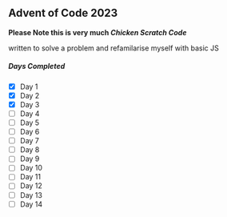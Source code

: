 ## Advent of Code 2023

**Please Note this is very much _Chicken Scratch Code_**

written to solve a problem and refamilarise myself with basic JS

##### Days Completed

- [x] Day 1
- [x] Day 2
- [x] Day 3
- [ ] Day 4
- [ ] Day 5
- [ ] Day 6
- [ ] Day 7
- [ ] Day 8
- [ ] Day 9
- [ ] Day 10
- [ ] Day 11
- [ ] Day 12
- [ ] Day 13
- [ ] Day 14
